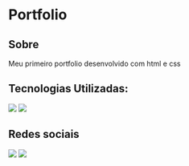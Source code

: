 <h1>Portfolio</h1>

<h2>Sobre</h2>
<p>Meu primeiro portfolio desenvolvido com html e css</p>

## Tecnologias Utilizadas:
<div>
  <img src="https://img.shields.io/badge/HTML-239120?style=for-the-badge&logo=html5&logoColor=white">
  <img src="https://img.shields.io/badge/CSS-239120?&style=for-the-badge&logo=css3&logoColor=white">
</div>

## Redes sociais

<a href="https://instagram.com/gustavomzs" target="_blank"><img loading="lazy"
src="https://img.shields.io/badge/-Instagram-%23E4405F?style=for-the-badge&logo=instagram&logoColor=white" target="_blank"></a>
<a href = "mailto:gustavo.mdesouza7@gmail.com"><img loading="lazy" src="https://img.shields.io/badge/Gmail-D14836?style=for-the-badge&logo=gmail&logoColor=white" target="_blank"></a>

